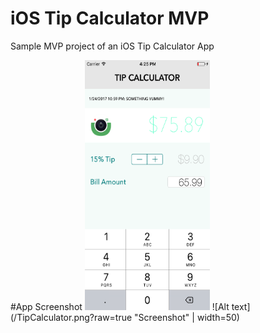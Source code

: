 # iOS Tip Calculator MVP
Sample MVP project of an iOS Tip Calculator App

#App Screenshot
<img src="/TipCalculator.png?raw=true" data-canonical-src="/TipCalculator.png?raw=true" width="200" height="400" />
![Alt text](/TipCalculator.png?raw=true "Screenshot" | width=50)
